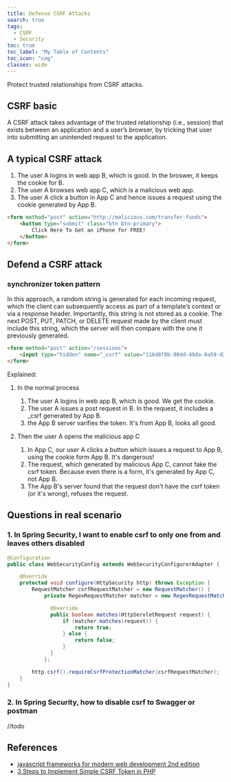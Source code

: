 ```yaml
---
title: Defense CSRF Attacks
search: true
tags: 
  - CSRF
  - Security
toc: true
toc_label: "My Table of Contents"
toc_icon: "cog"
classes: wide
---
```


Protect trusted relationships from CSRF attacks.

## CSRF basic

A CSRF attack takes advantage of the trusted relationship (i.e., session) that exists between an application and a user’s browser, by tricking that user into submitting an unintended request to the application.

## A typical CSRF attack

1. The user A logins in web app B, which is good. In the broswer, it keeps the cookie for B.
2. The user A browses web app C, which is a malicious web app.
3. The user A click a button in App C and hence issues a request using the cookie generated by App B.

```html
<form method="post" action="http://malicious.com/transfer-funds">
    <button type="submit" class="btn btn-primary">
        Click Here To Get an iPhone for FREE!
    </button>
</form>
```

## Defend a CSRF attack

### synchronizer token pattern

In this approach, a random string is generated for each incoming request, which the client can subsequently access as part of a template’s context or via a response header. Importantly, this string is not stored as a cookie. The next POST, PUT, PATCH, or DELETE request made by the client must include this string, which the server will then compare with the one it previously generated.

```html
<form method="post" action="/sessions">
    <input type="hidden" name="_csrf" value="116d8f8b-90dd-49da-8a59-d27a4481941e">
</form>
```

Explained:

1. In the normal process
    1. The user A logins in web app B, which is good. We get the cookie.
    2. The user A issues a post request in B. In the request, it includes a _csrf generated by App B.
    3. the App B server varifies the token. It's from App B, looks all good.

2. Then the user A opens the malicious app C
    1. In App C, our user A clicks a button which issues a request to App B, using the cookie form App B. It's dangerous!
    2. The request, which generated by malicious App C, cannot fake the csrf token. Because even there is a form, it's generated by App C, not App B.
    3. The App B's server found that the request don't have the csrf token (or it's wrong), refuses the request.

## Questions in real scenario

### 1. In Spring Security, I want to enable csrf to only one from and leaves others disabled

```java
@Configuration
public class WebSecurityConfig extends WebSecurityConfigurerAdapter {

    @Override
    protected void configure(HttpSecurity http) throws Exception {
        RequestMatcher csrfRequestMatcher = new RequestMatcher() {
            private RegexRequestMatcher matcher = new RegexRequestMatcher("/login",  HttpMethod.POST.name());

              @Override
              public boolean matches(HttpServletRequest request) {
                  if (matcher.matches(request)) {
                      return true;
                  } else {
                      return false;
                  }
              }
            };

        http.csrf().requireCsrfProtectionMatcher(csrfRequestMatcher);
    }
}
```

### 2. In Spring Security, how to disable csrf to Swagger or postman

//todo

## References

- [javascript frameworks for modern web development 2nd edition](https://www.amazon.com/JavaScript-Frameworks-Modern-Web-Development/dp/1484249941)
- [3 Steps to Implement Simple CSRF Token in PHP](https://code-boxx.com/simple-csrf-token-php/)
